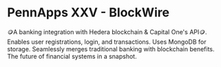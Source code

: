 # PennApps XXV - BlockWire

🪙A banking integration with Hedera blockchain &amp; Capital One's API🪙. Enables user registrations, login, and transactions. Uses MongoDB for storage. Seamlessly merges traditional banking with blockchain benefits. The future of financial systems in a snapshot.



